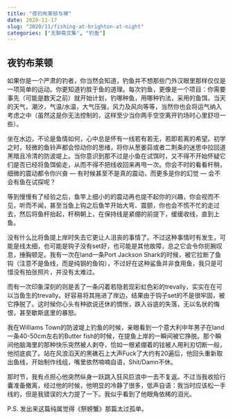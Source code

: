 ```yaml
---
title: "夜钓布莱顿与禅"
date: 2020-11-17
slug: "2020/11/fishing-at-brighton-at-night"
categories: ["无聊斋文集", "钓鱼"]
---
```


## 夜钓布莱顿

如果你是一个严肃的钓者，你当然会知道，钓鱼并不想那些门外汉眼里那样仅仅是一项简单的运动。你更知道钓胜于鱼的道理。每次钓鱼，更像是一个项目：你需要事先（可能是数天之前）就开始计划，钓哪种鱼，用哪种钓法，采用的鱼饵，当天的天气，潮汐，气温/水温，大气压强，风力及风向等等，当然你也会将运气纳入考虑之中（虽然这是你无法控制的，这样至少当你两手空空离开钓场时心里舒坦一些）。

坐在水边，不论是鱼情如何，心中总是怀有一线若有若无，若即若离的希望。初学之时，轻微的鱼铃声都会惊动你的思绪，将你从葱姜蒜或者二荆条的迷思中拉回道黑暗且冷清的防波堤上。当你意识到那不过是小鱼在试饵时，又不得不开始怀疑它们是否已经将鱼饵偷走，从而不得不把线收回来再甩一次。你会不时的看看杆稍，细微的震动都令你兴奋 — 有时候甚至不是真的震动，而更多是你的幻觉 — 会不会有鱼在试探呢？

等到慢慢有了经验之后，鱼竿上细小的的震动再也提不起你的兴趣，你会视而不见，听而不闻，甚至当鱼上钩之后鱼竿开始大弯、震颤，你也会不慌不忙的走过去，然后将鱼杆抬起，杆稍朝上，在保持线是紧绷的前提下，缓缓收线，直到上鱼。

没有什么比将鱼提上岸时失去它更让人沮丧的事情了。不过这种事情时有发生，可能是线太细，也可能是钩子没有set好，也可能是其他故障，总之它会令你扼腕叹息，捶胸顿足。我有一次在land一条Port Jackson Shark的时候，被它拉断了鱼钩（注意不是鱼线，而是纯钢的鱼钩），不过好在这种鲨鱼并非食用鱼，我只是可惜没有拍张照片，并没有太难过。

而有一次印象深刻的则是丢了一条闪着若隐若现彩虹色彩的trevally，实实在在可以当鱼生的trevally。好容易将其拖进了岸边，结果由于钩子set的不是很牢固，被它挣脱了。这时候你心头有种欲说还休的惆怅，跌入谷底的失落，无以名状的悔恨，甚至歇斯底里的暴怒。

我在Williams Town的防波堤上钓鱼的时候，亲眼看到一个意大利中年男子在land一条40-50cm左右的Butter fish的时候，在提鱼上岸的一瞬间被它挣脱。那个瞬间他脑海里的那种快乐突然被人剥夺，恰如一根紧绷着的铉被人用利刃切断一般，他彻底疯了。站在风浪滔天的黑礁石上大声Fuck了大约有20遍后，他回头重新取出鱼线，开始制作线组，嘴里依然喃喃自语，Shit/Damn不休。

那时节，我有点担心他突然纵身一跃跳入狂风巨浪中一去不复返。不过当我收拾行囊准备撤离，经过他的时候，他明显的冷静了很多，低声自语：我当时应该松一手线的，但是我错误的大力提了一下。我似乎看到了他眼角依稀的泪光。

P.S. 发出来这篇纯属觉得《祭螃蟹》那篇太过孤单。